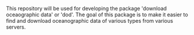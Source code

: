 This repository will be used for developing the package 'download oceaographic data' or 'dod'. The goal of this package is to make it easier to find and download oceanographic data of various types from various servers.    
